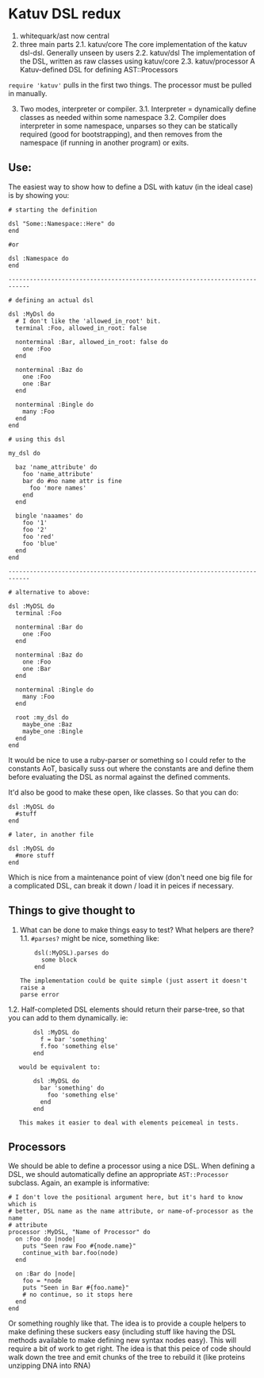 # Katuv DSL redux

1. whitequark/ast now central
2. three main parts
  2.1. katuv/core
      The core implementation of the katuv dsl-dsl. Generally unseen by users
  2.2. katuv/dsl
      The implementation of the DSL, written as raw classes using katuv/core
  2.3. katuv/processor
      A Katuv-defined DSL for defining AST::Processors

  `require 'katuv'` pulls in the first two things. The processor must be pulled
  in manually.

3. Two modes, interpreter or compiler.
  3.1. Interpreter = dynamically define classes as needed within some namespace
  3.2. Compiler does interpreter in some namespace, unparses so they can be
       statically required (good for bootstrapping), and then removes from the
       namespace (if running in another program) or exits.

## Use:

The easiest way to show how to define a DSL with katuv (in the ideal case) is by
showing you:

    # starting the definition

    dsl "Some::Namespace::Here" do
    end

    #or

    dsl :Namespace do
    end

    ----------------------------------------------------------------------------

    # defining an actual dsl

    dsl :MyDsl do
      # I don't like the 'allowed_in_root' bit.
      terminal :Foo, allowed_in_root: false

      nonterminal :Bar, allowed_in_root: false do
        one :Foo
      end

      nonterminal :Baz do
        one :Foo
        one :Bar
      end

      nonterminal :Bingle do
        many :Foo
      end
    end

    # using this dsl

    my_dsl do

      baz 'name_attribute' do
        foo 'name_attribute'
        bar do #no name attr is fine
          foo 'more names'
        end
      end

      bingle 'naaames' do
        foo '1'
        foo '2'
        foo 'red'
        foo 'blue'
      end
    end

    ----------------------------------------------------------------------------

    # alternative to above:

    dsl :MyDSL do
      terminal :Foo

      nonterminal :Bar do
        one :Foo
      end

      nonterminal :Baz do
        one :Foo
        one :Bar
      end

      nonterminal :Bingle do
        many :Foo
      end

      root :my_dsl do
        maybe_one :Baz
        maybe_one :Bingle
      end
    end

It would be nice to use a ruby-parser or something so I could refer to the
constants AoT, basically suss out where the constants are and define them before
evaluating the DSL as normal against the defined comments.

It'd also be good to make these open, like classes. So that you can do:

    dsl :MyDSL do
      #stuff
    end

    # later, in another file

    dsl :MyDSL do
      #more stuff
    end

Which is nice from a maintenance point of view (don't need one big file for a
complicated DSL, can break it down / load it in peices if necessary.

## Things to give thought to

1. What can be done to make things easy to test? What helpers are there?
  1.1. `#parses?` might be nice, something like:

           dsl(:MyDSL).parses do
             some block
           end

       The implementation could be quite simple (just assert it doesn't raise a
       parse error

  1.2. Half-completed DSL elements should return their parse-tree, so that you
       can add to them dynamically. ie:

           dsl :MyDSL do
             f = bar 'something'
             f.foo 'something else'
           end

       would be equivalent to:

           dsl :MyDSL do
             bar 'something' do
               foo 'something else'
             end
           end

       This makes it easier to deal with elements peicemeal in tests.

## Processors

We should be able to define a processor using a nice DSL. When defining a DSL,
we should automatically define an appropriate `AST::Processor` subclass. Again,
an example is informative:


    # I don't love the positional argument here, but it's hard to know which is
    # better, DSL name as the name attribute, or name-of-processor as the name
    # attribute
    processor :MyDSL, "Name of Processor" do
      on :Foo do |node|
        puts "Seen raw Foo #{node.name}"
        continue_with bar.foo(node)
      end

      on :Bar do |node|
        foo = *node
        puts "Seen in Bar #{foo.name}"
        # no continue, so it stops here
      end
    end

Or something roughly like that. The idea is to provide a couple helpers to make
defining these suckers easy (including stuff like having the DSL methods
available to make defining new syntax nodes easy). This will require a bit of
work to get right. The idea is that this peice of code should walk down the tree
and emit chunks of the tree to rebuild it (like proteins unzipping DNA into RNA)
